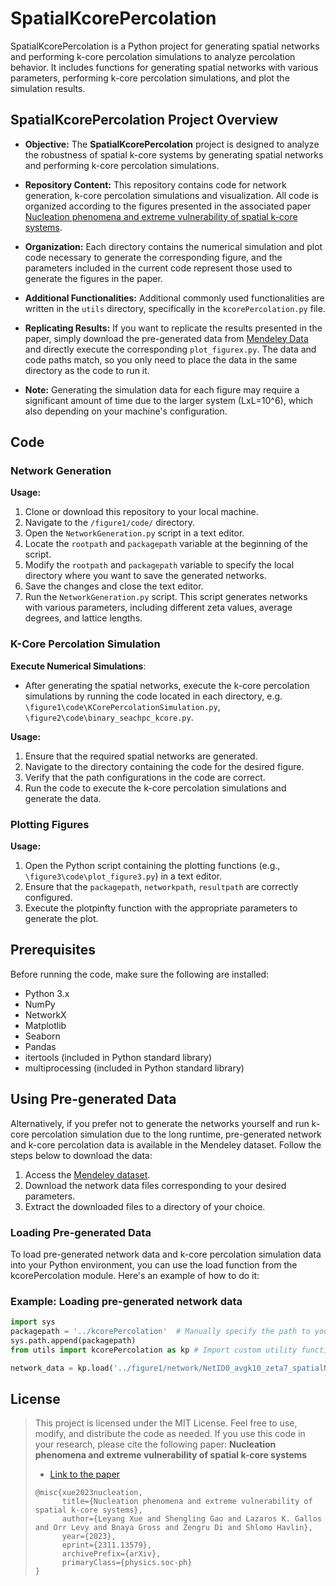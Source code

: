 # SpatialKcorePercolation
SpatialKcorePercolation is a Python project for generating spatial networks and performing k-core percolation simulations to analyze percolation behavior. It includes functions for generating spatial networks with various parameters, performing k-core percolation simulations, and plot the simulation results.

## SpatialKcorePercolation Project Overview
- **Objective:** The **SpatialKcorePercolation** project is designed to analyze the robustness of spatial k-core systems by generating spatial networks and performing k-core percolation simulations. 

- **Repository Content:** This repository contains code for network generation, k-core percolation simulations and visualization. All code is organized according to the figures presented in the associated paper
[Nucleation phenomena and extreme vulnerability of spatial k-core systems](https://doi.org/10.48550/arXiv.2311.13579). 

- **Organization:** Each directory contains the numerical simulation and plot code necessary to generate the corresponding figure, and the parameters included in the current code represent those used to generate the figures in the paper.

- **Additional Functionalities:** Additional commonly used functionalities are written in the `utils` directory, specifically in the `kcorePercolation.py` file.

- **Replicating Results:** If you want to replicate the results presented in the paper, simply download the pre-generated data from [Mendeley Data](https://data.mendeley.com/preview/jkvk97nfjc) and directly execute the corresponding `plot_figurex.py`. The data and code paths match, so you only need to place the data in the same directory as the code to run it.

- **Note:** Generating the simulation data for each figure may require a significant amount of time due to the larger system (LxL=10^6), which also depending on your machine's configuration. 

## Code
### Network Generation
**Usage:** 
1. Clone or download this repository to your local machine.
2. Navigate to the `/figure1/code/` directory.
3. Open the `NetworkGeneration.py` script in a text editor.
4. Locate the `rootpath` and `packagepath` variable at the beginning of the script.
5. Modify the `rootpath` and `packagepath` variable to specify the local directory where you want to save the generated networks.
6. Save the changes and close the text editor.
7. Run the `NetworkGeneration.py` script.
This script generates networks with various parameters, including different zeta values, average degrees, and lattice lengths. 

### K-Core Percolation Simulation
**Execute Numerical Simulations**:
- After generating the spatial networks, execute the k-core percolation simulations by running the code located in each directory, e.g. `\figure1\code\KCorePercolationSimulation.py`, `\figure2\code\binary_seachpc_kcore.py`. 

**Usage:**
1. Ensure that the required spatial networks are generated.
2. Navigate to the directory containing the code for the desired figure.
3. Verify that the path configurations in the code are correct.
4. Run the code to execute the k-core percolation simulations and generate the data.

### Plotting Figures
**Usage:**
1. Open the Python script containing the plotting functions (e.g., `\figure3\code\plot_figure3.py`) in a text editor.
2. Ensure that the `packagepath`, `networkpath`, `resultpath` are correctly configured.
3. Execute the plotpinfty function with the appropriate parameters to generate the plot.

## Prerequisites
Before running the code, make sure the following are installed:

- Python 3.x
- NumPy
- NetworkX
- Matplotlib
- Seaborn
- Pandas
- itertools (included in Python standard library)
- multiprocessing (included in Python standard library)

## Using Pre-generated Data
Alternatively, if you prefer not to generate the networks yourself and run k-core percolation simulation due to the long runtime, pre-generated network and k-core percolation data is available in the Mendeley dataset. 
Follow the steps below to download the data:
1. Access the [Mendeley dataset](https://data.mendeley.com/preview/jkvk97nfjc).
2. Download the network data files corresponding to your desired parameters.
3. Extract the downloaded files to a directory of your choice.

### Loading Pre-generated Data
To load pre-generated network data and k-core percolation simulation data into your Python environment, you can use the load function from the kcorePercolation module. 
Here's an example of how to do it:
### Example: Loading pre-generated network data
```python 
import sys
packagepath = '../kcorePercolation'  # Manually specify the path to your script
sys.path.append(packagepath)
from utils import kcorePercolation as kp # Import custom utility functions

network_data = kp.load('../figure1/network/NetID0_avgk10_zeta7_spatialNet.pkl')## Replace '../figure1/network/NetID0_avgk10_zeta7_spatialNet.pkl' with the actual path to the downloaded network data file.
```

## License
> This project is licensed under the MIT License. Feel free to use, modify, and distribute the code as needed.
> If you use this code in your research, please cite the following paper:
> **Nucleation phenomena and extreme vulnerability of spatial k-core systems**
> - [Link to the paper](https://doi.org/10.48550/arXiv.2311.13579)
> ```
> @misc{xue2023nucleation,
>       title={Nucleation phenomena and extreme vulnerability of spatial k-core systems}, 
>       author={Leyang Xue and Shengling Gao and Lazaros K. Gallos and Orr Levy and Bnaya Gross and Zengru Di and Shlomo Havlin},
>       year={2023},
>       eprint={2311.13579},
>       archivePrefix={arXiv},
>       primaryClass={physics.soc-ph}
> }
> ```



